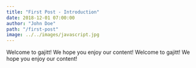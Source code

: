 ```yaml
---
title: "First Post - Introduction"
date: 2018-12-01 07:00:00
author: "John Doe"
path: "/first-post"
image: ../../images/javascript.jpg
---
```


Welcome to gajitt! We hope you enjoy our content! Welcome to gajitt! We hope you enjoy our content!
